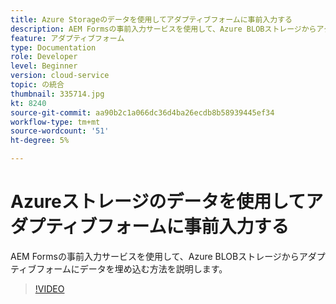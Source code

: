 ```yaml
---
title: Azure Storageのデータを使用してアダプティブフォームに事前入力する
description: AEM Formsの事前入力サービスを使用して、Azure BLOBストレージからアダプティブフォームにデータを埋め込む方法を説明します。
feature: アダプティブフォーム
type: Documentation
role: Developer
level: Beginner
version: cloud-service
topic: の統合
thumbnail: 335714.jpg
kt: 8240
source-git-commit: aa90b2c1a066dc36d4ba26ecdb8b58939445ef34
workflow-type: tm+mt
source-wordcount: '51'
ht-degree: 5%

---
```


# Azureストレージのデータを使用してアダプティブフォームに事前入力する

AEM Formsの事前入力サービスを使用して、Azure BLOBストレージからアダプティブフォームにデータを埋め込む方法を説明します。

>[!VIDEO](https://video.tv.adobe.com/v/335714/?quality=12&learn=on)

